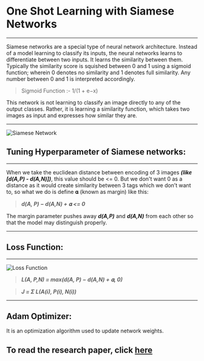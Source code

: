 # One Shot Learning with Siamese Networks
<hr>

Siamese networks are a special type of neural network architecture. Instead of a model
learning to classify its inputs, the neural networks learns to differentiate between two inputs.
It learns the similarity between them. Typically the similarity score is squished between 0
and 1 using a sigmoid function; wherein 0 denotes no similarity and 1 denotes full similarity.
Any number between 0 and 1 is interpreted accordingly.


>Sigmoid Function :- 1/(1 + e−x)


This network is not learning to classify an image directly to any of the output classes. Rather,
it is learning a similarity function, which takes two images as input and expresses how
similar they are.
<hr>

![Siamese Network](https://miro.medium.com/max/875/1*23mikUF3HBJGUqrX7tMKQQ.png)

## Tuning Hyperparameter of Siamese networks:
<hr>

When we take the euclidean distance between encoding of 3 images <b><i>(like [d(A,P) - d(A,N)])</i></b>,
this value should be <= 0. But we don't want 0 as a distance as it would create similarity
between 3 tags which we don’t want to, so what we do is define 𝛂 (known as margin) like
this:

> <b><i>d(A, P) − d(A,N) + 𝛂 <= 0</i></b>

The margin parameter pushes away <b><i>d(A,P)</i></b> and <b><i>d(A,N)</i></b> from each other so that the model
may distinguish properly.
<hr>

## Loss Function:
<hr>

![Loss Function](https://miro.medium.com/max/875/1*H_tT3SS13ZykLPocXuqwSw.png)

> <b><i>L(A, P,N) = max(d(A, P) − d(A,N) + 𝛂, 0)</i></b>

> <b><i>J = Σ L(A(i), P(i), N(i))</i></b>
<hr>

## Adam Optimizer:
It is an optimization algorithm used to update network weights.

## To read the research paper, click [here](https://www.cs.cmu.edu/~rsalakhu/papers/oneshot1.pdf)
